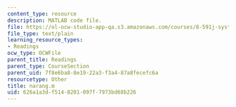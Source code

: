 ```yaml
---
content_type: resource
description: MATLAB code file.
file: https://ol-ocw-studio-app-qa.s3.amazonaws.com/courses/8-591j-systems-biology-fall-2004/626a1a3df5148201097f7973bd68b226_narang.m
file_type: text/plain
learning_resource_types:
- Readings
ocw_type: OCWFile
parent_title: Readings
parent_type: CourseSection
parent_uid: 7f8e6ba8-8e19-22a3-f3a4-87a8fecefc6a
resourcetype: Other
title: narang.m
uid: 626a1a3d-f514-8201-097f-7973bd68b226
---
```

